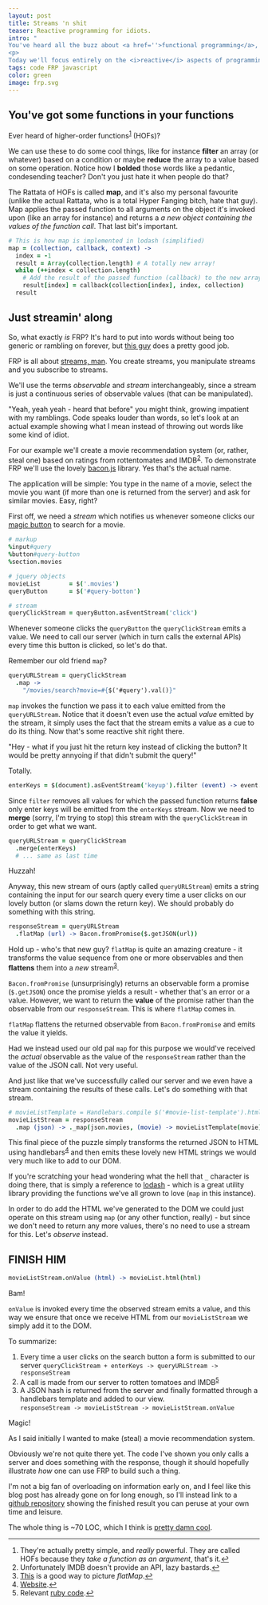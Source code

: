 ```yaml
---
layout: post
title: Streams 'n shit
teaser: Reactive programming for idiots.
intro: "
You've heard all the buzz about <a href=''>functional programming</a>, right? It's apparently, undoubtedly, the best thing to happen in the programming scene since ascii-art. The only problem, though, is that it seems like no one can really agree on exactly what it <i>is</i>. Though are are certainly no shortages of blog posts about it (man, how meta is this?).
<p>
Today we'll focus entirely on the <i>reactive</i> aspects of programming, and <i>functions</i> will just be a natural side effect of that. If you've never taken a gander at FRP (functional reactive programming) before then you're in luck - this <i>is</i> the blog post you're looking for. And just like your pathetic attempts to woo the cute girl in the design team - you have to start somewhere (<a href='http://i.imgur.com/m0U7yU6.gif'>before eventually getting rejected</a>)."
tags: code FRP javascript
color: green
image: frp.svg
---
```


## You've got some functions in your functions
Ever heard of higher-order functions<sup id="fnref-1"><a href="#fn-1" class="footnote">1</a></sup> (HOFs)? 

We can use these to do some cool things, like for instance **filter** an array (or whatever) based on a condition or maybe **reduce** the array to a value based on some operation. Notice how I **bolded** those words like a pedantic, condesending teacher? Don't you just hate it when people do that?

The Rattata of HOFs is called **map**, and it's also my personal favourite (unlike the actual Rattata, who is a total Hyper Fanging bitch, hate that guy). Map applies the passed function to all arguments on the object it's invoked upon (like an array for instance) and returns a *a new object containing the values of the function call*. That last bit's important.

```coffeescript
# This is how map is implemented in lodash (simplified)
map = (collection, callback, context) ->
  index = -1
  result = Array(collection.length) # A totally new array!
  while (++index < collection.length) 
    # Add the result of the passed function (callback) to the new array
    result[index] = callback(collection[index], index, collection)
  result 
```
## Just streamin' along

So, what exactly *is* FRP? It's hard to put into words without being too generic or rambling on forever, but [this guy](https://gist.github.com/staltz/868e7e9bc2a7b8c1f754) does a pretty good job.

FRP is all about [streams, man](http://s10.postimg.org/aw2712xo9/3056035_the_dude_forum.jpg). You create streams, you manipulate streams and you subscribe to streams. 

We'll use the terms *observable* and *stream* interchangeably, since a stream is just a continuous series of observable values (that can be manipulated).

"Yeah, yeah yeah - heard that before" you might think, growing impatient with my ramblings. Code speaks louder than words, so let's look at an actual example showing what I mean instead of throwing out words like some kind of idiot.

For our example we'll create a movie recommendation system (or, rather, steal one) based on ratings from rottentomates and IMDB<sup id="fnref-2"><a class="footnote" href="#fn-2">2</a></sup>. To demonstrate FRP we'll use the lovely [bacon.js](https://github.com/baconjs/bacon.js/) library. Yes that's the actual name.

The application will be simple: You type in the name of a movie, select the movie you want (if more than one is returned from the server) and ask for similar movies. Easy, right?

First off, we need a *stream* which notifies us whenever someone clicks our [magic button](http://make-everything-ok.com/) to search for a movie.


```coffeescript
# markup
%input#query
%button#query-button
%section.movies

# jquery objects
movieList        = $('.movies')
queryButton      = $('#query-botton') 

# stream
queryClickStream = queryButton.asEventStream('click')
``` 

Whenever someone clicks the `queryButton` the `queryClickStream` emits a value. We need to call our server (which in turn calls the external APIs) every time this button is clicked, so let's do that.

Remember our old friend `map`?

```coffeescript
queryURLStream = queryClickStream
  .map ->
    "/movies/search?movie=#{$('#query').val()}"
```
`map` invokes the function we pass it to each value emitted from the `queryURLStream`. Notice that it doesn't even use the actual *value* emitted by the stream, it simply uses the fact that the stream emits a value as a cue to do its thing. Now that's some reactive shit right there.

"Hey - what if you just hit the return key instead of clicking the button? It would be pretty annyoing if that didn't submit the query!"

Totally.

```coffeescript
enterKeys = $(document).asEventStream('keyup').filter (event) -> event.which == 13
```

Since `filter` removes all values for which the passed function returns **false** only enter keys will be emitted from the `enterKeys` stream. Now we need to **merge** (sorry, I'm trying to stop) this stream with the `queryClickStream` in order to get what we want.

```coffeescript
queryURLStream = queryClickStream
  .merge(enterKeys)
  # ... same as last time
```
Huzzah!

Anyway, this new stream of ours (aptly called `queryURLStream`) emits a string containing the input for our search query every time a user clicks on our lovely button (or slams down the return key). We should probably do something with this string.

```coffeescript
responseStream = queryURLStream
  .flatMap (url) -> Bacon.fromPromise($.getJSON(url))
```

Hold up - who's that new guy? `flatMap` is quite an amazing creature - it transforms the value sequence from one or more observables and then **flattens** them into a *new* stream<sup id="fnref-3"><a href="#fn-3" class="footnote">3</a></sup>. 

`Bacon.fromPromise` (unsurprisingly) returns an observable form a promise (`$.getJSON`) once the promise yields a result - whether that's an error or a value. However, we want to return the **value** of the promise rather than the observable from our `responseStream`. This is where `flatMap` comes in. 

`flatMap` flattens the returned observable from `Bacon.fromPromise` and emits the value it yields.  

Had we instead used our old pal `map` for this purpose  we would've received the *actual* observable as the value of the `responseStream` rather than the value of the JSON call. Not very useful.

And just like that we've successfully called our server and we even have a stream containing the results of these calls. Let's do something with that stream.

```coffeescript
# movieListTemplate = Handlebars.compile $('#movie-list-template').html()
movieListStream = responseStream
  .map (json) -> ._map(json.movies, (movie) -> movieListTemplate(movie))
```

This final piece of the puzzle simply transforms the returned JSON to HTML using handlebars<sup id="fnref-4"><a href="#fn-4" class="footnote">4</a></sup> and then emits these lovely new HTML strings we would very much like to add to our DOM.

If you're scratching your head wondering what the hell that `_` character is doing there, that is simply a reference to [lodash](http://www.lodash.org) - which is a great utility library providing the functions we've all grown to love (`map` in this instance).

In order to do add the HTML we've generated to the DOM we could just operate on this stream using `map` (or any other function, really) - but since we don't need to return any more values, there's no need to use a stream for this. Let's *observe* instead.

## FINISH HIM

```coffeescript
movieListStream.onValue (html) -> movieList.html(html)
```

Bam! 

`onValue` is invoked every time the observed stream emits a value, and this way we ensure that once we receive HTML from our `movieListStream` we simply add it to the DOM.

To summarize:

1. Every time a user clicks on the search button a form is submitted to our server
`queryClickStream + enterKeys -> queryURLStream -> responseStream`
2. A call is made from our server to rotten tomatoes and IMDB<sup id="fnref-5"><a href="#fn-5" class="footnote">5</a></sup>
3. A JSON hash is returned from the server and finally formatted through a handlebars template and added to our view.<br>
`responseStream -> movieListStream -> movieListStream.onValue`

Magic!

As I said initially I wanted to make (steal) a movie recommendation system. 

Obviously we're not quite there yet. The code I've shown you only calls a server and does something with the response, though it should hopefully illustrate *how* one can use FRP to build such a thing. 

I'm not a big fan of overloading on information early on, and I feel like this blog post has already gone on for long enough, so I'll instead link to a [github repository](https://github.com/nicohvi/moviepicker/blob/master/app/assets/javascripts/moviepicker.coffee) showing the finished result you can peruse at your own time and leisure.

The whole thing is ~70 LOC, which I think is [pretty damn cool](http://www.billboard.com/files/stylus/109795-vanilla_ice_617_409.jpg). 

<div class="notes"><hr></div>

<ol class="footnotes">
  <li id="fn-1">They're actually pretty simple, and <i>really</i> powerful. They are called HOFs because they <i>take a function as an argument</i>, that's it.<a href="#fnref-1">↩</a></li>
  <li id="fn-2">Unfortunately IMDB doesn't provide an API, lazy bastards.<a href="#fnref-2">↩</a></li>
  <li id="fn-3"><a href="https://github.com/ReactiveX/RxJava/wiki/Transforming-Observables#flatmap-concatmap-and-flatmapiterable">This</a> is a good way to picture <i>flatMap</i>.<a href="#fnref-3">↩</a></li>
  <li id="fn-4"><a href="http://handlebarsjs.com/">Website</a>.<a href="#fnref-4">↩</a></li>
  <li id="fn-5">Relevant <a href="https://github.com/nicohvi/moviepicker/blob/master/app/controllers/movies_controller.rb">ruby code</a>.<a href="#fnref-5">↩</a></li>
</ol>
